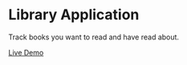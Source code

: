 # Library Application

Track books you want to read and have read about.

[Live Demo](https://ericlitech.github.io/library)

